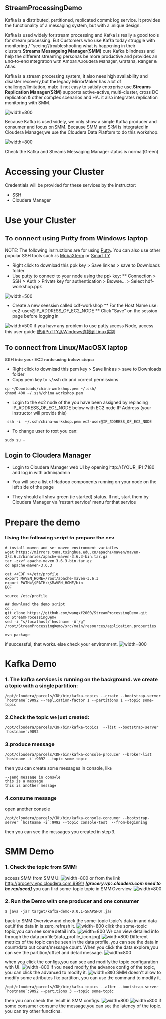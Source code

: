## StreamProcessingDemo

Kafka is a distributed, partitioned, replicated commit log service. It provides the functionality of a messaging system, but with a unique design. 

Kafka is used widely for stream processing and Kafka is really a good tools for stream processing. But Customers who use Kafka today struggle with monitoring / “seeing”/troubleshooting what is happening in their clusters.**Streams Messageing Manager(SMM)** cure Kafka blindness and help the  different streaming personas be more productive and provides an End-to-end integration with Ambari/Cloudera Manager, Grafana, Ranger & Atlas.

Kafka is a stream processing system, it also nees high availability and disaster recovery,but the legacy MirrorMaker has a lot of challenge/limitation, make it not easy to satisfy enterprise use.**Streams Replication Manager(SRM)** supports active-active, multi-cluster, cross DC replication & other complex scenarios and HA. it also integrates replication monitoring with SMM.


![width=800](StreamProcessing.jpg)

Because Kafka is used widely, we only show a simple Kafka producer and consumer and focus on SMM.
Because SMM and SRM is integrated in Cloudera Manager,we use the Cloudera Data Platform to do this workshop.

![width=800](ClouderaManager.jpg)

Check the Kafka and Streams Messaging Manager status is normal(Green)

# Accessing your Cluster
Credentials will be provided for these services by the instructor:
- SSH
- Cloudera Manager

# Use your Cluster
## To connect using Putty from Windows laptop
NOTE: The following instructions are for using [Putty](https://www.chiark.greenend.org.uk/~sgtatham/putty/latest.html). You can also use other popular SSH tools such as [MobaXterm](https://mobaxterm.mobatek.net/) or [SmarTTY](https://sysprogs.com/SmarTTY/)

- Right click to download this ppk key > Save link as > save to Downloads folder
- Use putty to connect to your node using the ppk key:
** Connection > SSH > Auth > Private key for authentication > Browse... > Select hdf-workshop.ppk

![width=500](putty.png)
- Create a new seession called cdf-workshop
** For the Host Name use: ec2-user@IP_ADDRESS_OF_EC2_NODE
** Click "Save" on the session page before logging in

![width=500](putty-session.png)
if you have any problem to use putty access Node, access this user guide [使用PuTTY从Windows连接到Linux实例](https://docs.aws.amazon.com/zh_cn/AWSEC2/latest/UserGuide/putty.html)

## To connect from Linux/MacOSX laptop
SSH into your EC2 node using below steps:
- Right click to download this pem key > Save link as > save to Downloads folder
- Copy pem key to ~/.ssh dir and correct permissions
```
cp ~/Downloads/china-workshop.pem ~/.ssh/
chmod 400 ~/.ssh/china-workshop.pem
```
- Login to the ec2 node of the you have been assigned by replacing IP_ADDRESS_OF_EC2_NODE below with EC2 node IP Address (your instructor will provide this)
```
 ssh -i  ~/.ssh/china-workshop.pem ec2-user@IP_ADDRESS_OF_EC2_NODE
 ```
 - To change user to root you can:
 ```
 sudo su -
 ```
 
 ## Login to Cloudera Manager
- Login to Cloudera Manager web UI by opening http://{YOUR_IP}:7180 and log in with admin/admin
- You will see a list of Hadoop components running on your node on the left side of the page

- They should all show green (ie started) status. If not, start them by Cloudera Manager via 'restart service' menu for that service
 

# Prepare the demo
### Using the following script to prepare the env.
```
# install maven and set maven environment variables
wget https://mirrors.tuna.tsinghua.edu.cn/apache/maven/maven-3/3.6.3/binaries/apache-maven-3.6.3-bin.tar.gz
tar -zxvf apache-maven-3.6.3-bin.tar.gz
cd apache-maven-3.6.3 

cat <<EOF >>/etc/profile
export MAVEN_HOME=/root/apache-maven-3.6.3
export PATH=\$PATH:\$MAVEN_HOME/bin
EOF

source /etc/profile

## download the demo script
cd ..
git clone https://github.com/wangxf2000/StreamProcessingDemo.git
cd StreamProcessingDemo
sed -i "s/localhost/`hostname -A`/g" /root/StreamProcessingDemo/src/main/resources/application.properties

mvn package
```
if successful, that works. else check your environment.
![width=800](mvn_package.jpg)

# Kafka Demo 
### 1. The kafka services is running on the background. we create a topic with a single partition:
```
/opt/cloudera/parcels/CDH/bin/kafka-topics --create --bootstrap-server `hostname`:9092 --replication-factor 1 --partitions 1 --topic some-topic
```

### 2.Check the topic we just created:
```
/opt/cloudera/parcels/CDH/bin/kafka-topics  --list --bootstrap-server `hostname`:9092
```

### 3.produce message
```
/opt/cloudera/parcels/CDH/bin/kafka-console-producer --broker-list `hostname -i`:9092 --topic some-topic
```
then you can create some messages in console, like 
```
--send message in console
this is a message
this is another message
```

### 4.consume message
open another console
```
/opt/cloudera/parcels/CDH/bin/kafka-console-consumer --bootstrap-server `hostname -i`:9092 --topic console-test  --from-beginning
```
then you can see the messages you created in step 3.

# SMM Demo
### 1. Check the topic from SMM:
access SMM from SMM UI
![width=800](SMM_UI_Link.jpg)
or from the link http://grocery.vpc.cloudera.com:9991/ ***[grocery.vpc.cloudera.com need to be replaced]***
you can find some-topic topic in SMM Overview.
![width=800](SMM_Overview.jpg)

### 2. Run the Demo with one producer and one consumer
```
$ java -jar target/kafka-demo-0.0.1-SNAPSHOT.jar
```
back to SMM Overview and check the some-topic topic's data in and data out.if the data in is zero, refresh it.
![width=800](SMM_Overview2.jpg)
click the some-topic topic,you can see some detail info.
![width=800](some-topic.jpg)
We can view detailed info through the data profile!(data_profile_icon.jpg)
![width=800](data_profile.jpg)
Different metrics of the topic can be seen in the data profile. you can see the data in count/data out count/message count.
When you click the data explore,you can see the partition/offset and detail message.
![width=800](data_explore.jpg)

when you click the configs,you can see and modify the topic configuration with UI.
![width=800](topic_configs.jpg)
if you need modify the advance config of the topic, you can click the advanced to modify it.
![width=800](topic_configs_advanced.jpg)
SMM doesn't allow to modify some attributes like partition, you can use the command to modify it.
```
/opt/cloudera/parcels/CDH/bin/kafka-topics --alter --bootstrap-server `hostname`:9092 --partitions 3 --topic some-topic
```
then you can check the result in SMM configs.
![width=800](topic_partitions1.jpg)
![width=800](topic_partitions2.jpg)
if some consumer consume the message,you can see the latency of the topic.
you can try other functions.





